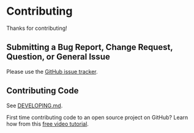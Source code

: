 # Contributing

Thanks for contributing!

## Submitting a Bug Report, Change Request, Question, or General Issue

Please use the [GitHub issue tracker](https://github.com/iamturns/create-exposed-app/issues).

## Contributing Code

See [DEVELOPING.md](DEVELOPING.md).

First time contributing code to an open source project on GitHub? Learn how from this [free video tutorial](https://egghead.io/courses/how-to-contribute-to-an-open-source-project-on-github).

